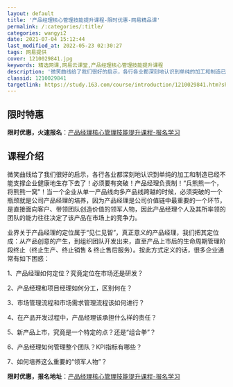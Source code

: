 ```yaml
---
layout: default
title: '产品经理核心管理技能提升课程-限时优惠-网易精品课'
permalink: /:categories/:title/
categories: wangyi2
date: 2021-07-04 15:12:44
last_modified_at: 2022-05-23 02:30:27
tags: 网易提供
cover: 1210029841.jpg
keywords: 精选网课,网易云课堂,产品经理核心管理技能提升课程
description: '微笑曲线给了我们很好的启示，各行各业都深刻地认识到单纯的加工和制造已经不能支撑企业健康地生存下去了！必须要有突破！产品经'
classid: 1210029841
targetlink: https://study.163.com/course/introduction/1210029841.htm?share=1&shareId=1025206652&utm_campaign=share&utm_medium=iphoneShare&utm_source=&utm_u=1025206652
---
```


## 限时特惠

**限时优惠，火速报名**：[产品经理核心管理技能提升课程-报名学习](https://study.163.com/course/introduction/1210029841.htm?share=1&shareId=1025206652&utm_campaign=share&utm_medium=iphoneShare&utm_source=&utm_u=1025206652)

## 课程介绍

微笑曲线给了我们很好的启示，各行各业都深刻地认识到单纯的加工和制造已经不能支撑企业健康地生存下去了！必须要有突破！产品经理负责制！“兵熊熊一个，将熊熊一窝”！当一个企业从单一产品线向多产品线跨越的时候，必须突破的一个瓶颈就是公司产品经理的培养，因为产品经理是公司价值链中最重要的一个环节，是直接面向客户、带领团队创造价值的领军人物，因此产品经理个人及其所率领的团队的能力往往决定了该产品在市场上的竞争力。

业界关于产品经理的定位属于“见仁见智”，真正意义的产品经理，我们把其定位成：从产品创意的产生，到组织团队开发出来，直至产品上市后的生命周期管理阶段终止（终止生产、终止销售 & 终止售后服务）。按此方式定义的话，很多企业通常有如下困惑：

1、产品经理如何定位？究竟定位在市场还是研发？

2、产品经理和项目经理如何分工，区别何在？

3、市场管理流程和市场需求管理流程该如何进行？

4、在产品开发过程中，产品经理该承担什么样的责任？

5、新产品上市，究竟是一个特定的点？还是“组合拳”？

6、产品经理如何管理整个团队？KPI指标有哪些？

7、如何培养这么重要的“领军人物”？

**限时优惠，报名地址**：[产品经理核心管理技能提升课程-报名学习](https://study.163.com/course/introduction/1210029841.htm?share=1&shareId=1025206652&utm_campaign=share&utm_medium=iphoneShare&utm_source=&utm_u=1025206652)

